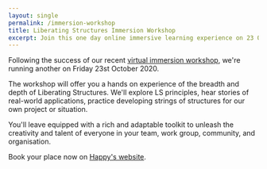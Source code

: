 ```yaml
---
layout: single
permalink: /immersion-workshop
title: Liberating Structures Immersion Workshop
excerpt: Join this one day online immersive learning experience on 23 October
---
```


Following the success of our recent [virtual immersion workshop](https://twitter.com/search?q=%23lsonline20&src=recent_search_click), we're running another on Friday 23st October 2020.

The workshop will offer you a hands on experience of the breadth and depth of
Liberating Structures. We'll explore LS principles, hear stories of real-world
applications, practice developing strings of structures for our own project or
situation.

You'll leave equipped with a rich and adaptable toolkit to unleash the
creativity and talent of everyone in your team, work group, community, and
organisation.

Book your place now on [Happy's website](https://www.happy.co.uk/leadership-and-personal-development/live-online-interactive-learning/liberating-structures-online-immersion-workshop/).
